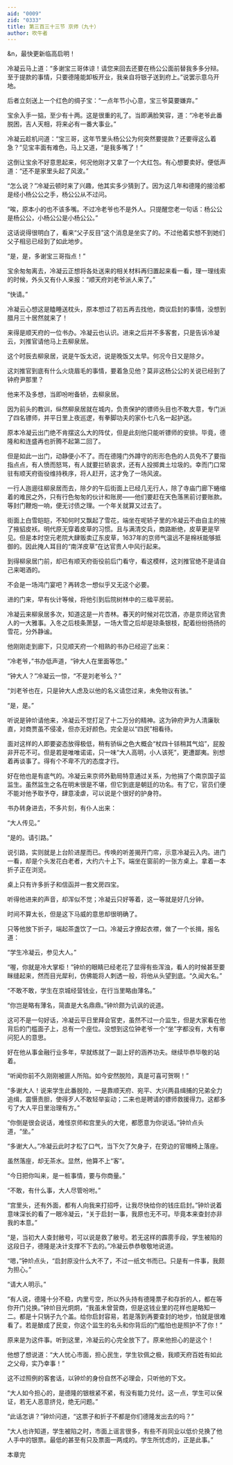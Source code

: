 ```yaml
---
aid: "0009"
zid: "0333"
title: 第三百三十三节 京师（九十）
author: 吹牛者
---
```


&n，最快更新临高启明！

冷凝云马上道：“多谢宝三哥体谅！请您来回去还要在杨公公面前替我多多分辩。至于提款的事情，只要德隆能卸板开业，我亲自将银子送到府上。”说罢示意乌开地。

后者立刻送上一个红色的绸子宝：“一点年节小心意，宝三爷莫要嫌弃。”

宝余入手一掂，至少有十两。这是很重的礼了。当即满脸笑容，道：“冷老爷此番脱困，吉人天相，将来必有一番大事业。”

冷凝云趁机问道：“宝三哥，这年节里头杨公公为何突然要提款？还要得这么着急？”见宝丰面有难色，马上又道，“是我多嘴了！”

这倒让宝余不好意思起来，何况他刚才又拿了一个大红包。有心想要卖好。便低声道：“还不是家里头起了风波。”

“怎么说？”冷凝云顿时来了兴趣，他其实多少猜到了。因为这几年和德隆的接洽都是经小杨公公之手，杨公公从不过问。

“唉，原本小的也不该多嘴。不过冷老爷也不是外人。只提醒您老一句话：杨公公是杨公公，小杨公公是小杨公公。”

这话说得很明白了，看来“父子反目”这个消息是坐实了的。不过他着实想不到她们父子相忌已经到了如此地步。

“是，是，多谢宝三哥指点！”

宝余匆匆离去，冷凝云正想将各处送来的相关材料再归置起来看一看，理一理线索的时候，外头又有仆人来报：“顺天府刘老爷派人来了。”

“快请。”

冷凝云心想这是瞌睡送枕头，原本想过了初五再去找他，商议启封的事情，没想到腊月三十居然就来了！

来得是顺天府的一位书办。冷凝云也认识。进来之后并不多客套，只是告诉冷凝云，刘推官请他马上去柳泉居。

这个时辰去柳泉居，说是午饭太迟，说是晚饭又太早。何况今日又是除夕。

这刘推官到底有什么火烧眉毛的事情，要着急见他？莫非这杨公公的关说已经到了钟府尹那里？

他来不及多想，当即吩咐备轿，去柳泉居。

因为前头的教训，纵然柳泉居就在城内，负责保护的镖师头目也不敢大意，专门派了四名镖师，并平日里上夜巡逻，有拳脚功夫的家仆七八名一起护送。

原本冷凝云出门绝不肯摆这么大的阵仗，但是此刻他只能听镖师的安排。毕竟，德隆和和连盛再也折腾不起第二回了。

但是如此一出门，动静便小不了。而在德隆门外蹲守的形形色色的人员免不了要指指点点，有人愤而怒骂，有人就要拦轿哀求，还有人投掷粪土垃圾的。幸而门口常驻有顺天府衙役维持秩序，将人赶开，这才免了一场风波。

一行人迤逦往柳泉居而去，除夕的午后街面上已经几无行人，除了寺庙门廊下蜷缩着的难民之外，只有行色匆匆的伙计和账房――他们要赶在天色落黑前讨要账款。等封门鞭炮一响，便无讨债之理。一个年关就算又过去了。

街面上白雪皑皑，不知何时又飘起了雪花，端坐在呢轿子里的冷凝云不由自主的掖了掖貂皮袄。明代原无穿着皮草的习惯。且与满清交兵，商路断绝，皮草更是罕见。但是本时空元老院大肆贩卖辽东皮草，1637年的京师气温远不是棉袄能够抵御的。因此掩人耳目的“南洋皮草”在达官贵人中风行起来。

到得柳泉居门前，却已有顺天府衙役前后门看守，看这模样，这刘推官绝不是请自己来喝酒的。

不会是一场鸿门宴吧？再转念一想似乎又无这个必要。

进的门来，早有伙计等候，将他引到后院树林中的三楹平房前。

冷凝云来柳泉居多次，知道这是一片杏林。春天的时候对花饮酒，亦是京师达官贵人的一大雅事。入冬之后枝条萧瑟，一场大雪之后却是琼条银枝，配着纷纷扬扬的雪花，分外静谧。

他刚刚走到廊下，只见顺天府一个相熟的书办已经迎了出来：

“冷老爷，”书办低声道，“钟大人在里面等您。”

“钟大人？”冷凝云一惊，“不是刘老爷么？”

“刘老爷也在，只是钟大人虑及以他的名义请您过来，未免物议有骇。”

“是，是。”

听说是钟炌请他来，冷凝云不觉打足了十二万分的精神。这为钟府尹为人清廉耿直，对商贾虽不侵凌，但亦无好颜色。完全是以“四民”相看待。

面对这样的人即要姿态放得极低，稍有骄纵之色大概会“杖四十铩稍其气焰”，屁股非开花不可。但是若是唯唯诺诺，只一味“大人高明，小人该死”，更遭鄙夷。别想着再谈事了。得有个不卑不亢的态度才行。

好在他也是有底气的。冷凝云来京师外勤局特意通过关系，为他捐了个南京国子监监生。虽然监生之名在明末很是不堪，但它到底是朝廷的功名。有了它，官员们便不能对他予取予夺，肆意凌虐，可以说是个很好的护身符。

书办转身进去，不多片刻，有仆人出来：

“大人传见。”

“是的。请引路。”

说引路，实则就是上台阶进屋而已。传唤的听差揭开门帘，示意冷凝云入内。进门一看，却是个头发花白老者，大约六十上下。端坐在窗前的一张方桌上。拿着一本折子正在浏览。

桌上只有许多折子和信函并一套文房四宝。

听得他进来的声音，却浑似不觉；冷凝云只好等着，这一等就是好几分钟。

时间不算太长，但是这下马威的意思却很明确了。

只等他放下折子，端起茶盏饮了一口。冷凝云才撩起衣襟，做了一个长揖，报名道：

“学生冷凝云，参见大人。”

“喔，你就是冷大掌柜！”钟炌的眼睛已经老花了显得有些浑浊，看人的时候甚至要眯缝起来，然而目光犀利，仿佛能将人刺透一般，将他从头望到底。“久闻大名。”

“不敢不敢，学生在京城经营钱业，在行当里略由薄名。”

“你岂是略有薄名，简直是大名鼎鼎。”钟炌颇为讥讽的说道。

这可不是一句好话，冷凝云平日里拜会官吏，虽然不过一介监生，但是大家看在他背后的门槛面子上，总有一个座位。没想到这位钟老爷一个“坐”字都没有，大有审问犯人的意思。

好在他从事金融行业多年，早就练就了一副上好的涵养功夫。继续毕恭毕敬的站着。

“听闻你前不久刚刚被匪人所陷。如今安然脱险，真是可喜可贺啊！”

“多谢大人！说来学生此番脱险，一是靠顺天府、宛平、大兴两县缉捕的兄弟全力追缉，震慑责胆，使得歹人不敢轻举妄动；二来也是聘请的镖师救援得力。这都多亏了大人平日里治理有方。”

“你倒是很会说话，难怪京师和宫里头的大佬，都愿意为你说话。”钟炌点头道，“坐。”

“多谢大人。”冷凝云此时才松了口气，当下欠了欠身子，在旁边的官帽椅上落座。

虽然落座，却无茶水。显然，他算不上“客”。

“今日把你叫来，是一桩事情，要与你商量。”

“不敢，有什么事，大人尽管吩咐。”

“宫里头，还有外面，都有人向我来打招呼，让我尽快给你的钱庄启封。”钟炌说着意味深长的看了一眼冷凝云，“关于启封一事，我原也无不可。毕竟本来查封亦非我的本意。”

“是，当初大人查封敝号，可以说是救了敝号。若无这样的霹雳手段，学生被陷的这段日子，德隆是决计支撑不下去的。”冷凝云恭恭敬敬地说道。

“嗯，”钟炌点头，“启封原没什么大不了，不过一纸文书而已。只是有一件事，我颇为担心。”

“请大人明示。”

“有人说，德隆十分不稳，内里亏空，所以外头持有德隆票子和存折的人，都在等你开门兑换。”钟炌目光炯炯，“我虽未曾营商，但是这钱业里的花样也是略知一二。都是十只锅子九个盖。给你启封容易，若是落到再要查封的地步，怕就是很难看了。若是酿成了民变，你这个监生的名头和你背后的门槛怕也是照护不了你！”

原来是为这件事。听到这里，冷凝云的心完全放下了。原来他担心的是这个！

他想了想说道：“大人忧心市面，担心民生，学生钦佩之极，我顺天府百姓有如此之父母，实乃幸事！”

这不过照例的客套话，以钟炌的身份自然不必理会，只听他的下文。

“大人如今担心的，是德隆的银根紧不紧，有没有能力兑付。这一点，学生可以保证，若无人恶意挤兑，绝无问题。”

“此话怎讲？”钟炌问道，“这票子和折子不都是你们德隆发出去的吗？”

“大人也许知道，学生被陷之时，市面上谣言很多，有些不肖同业以低价兑换了他人手中的银票。最低的甚至有只及票面一两成的。学生所忧虑的，正是此事。”

本章完

